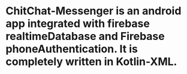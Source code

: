 # ChitChat-Messenger is an android app integrated with firebase realtimeDatabase and Firebase phoneAuthentication. It is completely written in Kotlin-XML.
